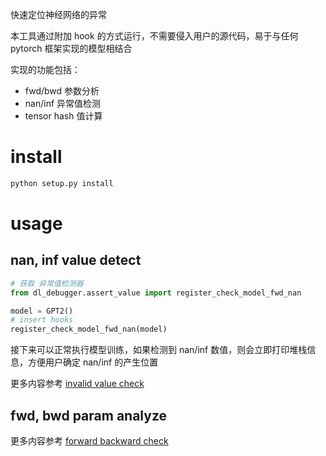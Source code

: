 快速定位神经网络的异常

本工具通过附加 hook 的方式运行，不需要侵入用户的源代码，易于与任何 pytorch 框架实现的模型相结合

实现的功能包括：

- fwd/bwd 参数分析
- nan/inf 异常值检测
- tensor hash 值计算


# install

```bash
python setup.py install
```

# usage

## nan, inf value detect

```python
# 获取 异常值检测器
from dl_debugger.assert_value import register_check_model_fwd_nan

model = GPT2()
# insert hooks
register_check_model_fwd_nan(model)
```

接下来可以正常执行模型训练，如果检测到 nan/inf 数值，则会立即打印堆栈信息，方便用户确定 nan/inf 的产生位置


更多内容参考 [invalid value check](docs/invalid%20value%20check.md)

## fwd, bwd param analyze

更多内容参考 [forward backward check](docs/forward%20backward%20check.md)

